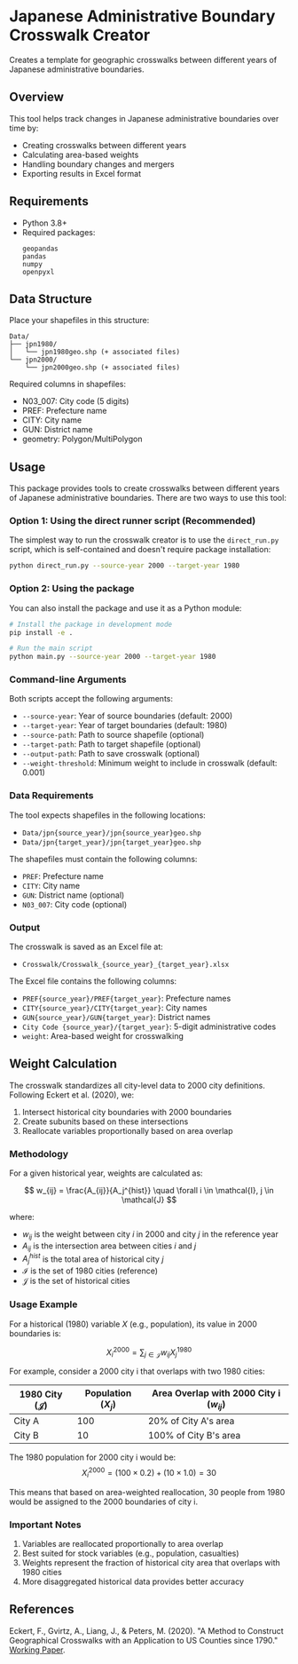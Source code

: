 # Japanese Administrative Boundary Crosswalk Creator

Creates a template for geographic crosswalks between different years of Japanese administrative boundaries.

## Overview

This tool helps track changes in Japanese administrative boundaries over time by:
- Creating crosswalks between different years
- Calculating area-based weights
- Handling boundary changes and mergers
- Exporting results in Excel format

## Requirements

- Python 3.8+
- Required packages:
  ```
  geopandas
  pandas
  numpy
  openpyxl
  ```

## Data Structure

Place your shapefiles in this structure:
```
Data/
├── jpn1980/
│   └── jpn1980geo.shp (+ associated files)
└── jpn2000/
    └── jpn2000geo.shp (+ associated files)
```

Required columns in shapefiles:
- N03_007: City code (5 digits)
- PREF: Prefecture name
- CITY: City name
- GUN: District name
- geometry: Polygon/MultiPolygon

## Usage

This package provides tools to create crosswalks between different years of Japanese administrative boundaries. There are two ways to use this tool:

### Option 1: Using the direct runner script (Recommended)

The simplest way to run the crosswalk creator is to use the `direct_run.py` script, which is self-contained and doesn't require package installation:

```bash
python direct_run.py --source-year 2000 --target-year 1980
```

### Option 2: Using the package

You can also install the package and use it as a Python module:

```bash
# Install the package in development mode
pip install -e .

# Run the main script
python main.py --source-year 2000 --target-year 1980
```

### Command-line Arguments

Both scripts accept the following arguments:

- `--source-year`: Year of source boundaries (default: 2000)
- `--target-year`: Year of target boundaries (default: 1980)
- `--source-path`: Path to source shapefile (optional)
- `--target-path`: Path to target shapefile (optional)
- `--output-path`: Path to save crosswalk (optional)
- `--weight-threshold`: Minimum weight to include in crosswalk (default: 0.001)

### Data Requirements

The tool expects shapefiles in the following locations:
- `Data/jpn{source_year}/jpn{source_year}geo.shp`
- `Data/jpn{target_year}/jpn{target_year}geo.shp`

The shapefiles must contain the following columns:
- `PREF`: Prefecture name
- `CITY`: City name
- `GUN`: District name (optional)
- `N03_007`: City code (optional)

### Output

The crosswalk is saved as an Excel file at:
- `Crosswalk/Crosswalk_{source_year}_{target_year}.xlsx`

The Excel file contains the following columns:
- `PREF{source_year}/PREF{target_year}`: Prefecture names
- `CITY{source_year}/CITY{target_year}`: City names
- `GUN{source_year}/GUN{target_year}`: District names
- `City Code {source_year}/{target_year}`: 5-digit administrative codes
- `weight`: Area-based weight for crosswalking

## Weight Calculation

The crosswalk standardizes all city-level data to 2000 city definitions. Following Eckert et al. (2020), we:
1. Intersect historical city boundaries with 2000 boundaries
2. Create subunits based on these intersections
3. Reallocate variables proportionally based on area overlap

### Methodology

For a given historical year, weights are calculated as:

$$
w_{ij} = \frac{A_{ij}}{A_j^{hist}} \quad \forall i \in \mathcal{I}, j \in \mathcal{J}
$$

where:
- $w_{ij}$ is the weight between city $i$ in 2000 and city $j$ in the reference year
- $A_{ij}$ is the intersection area between cities $i$ and $j$
- $A_j^{hist}$ is the total area of historical city $j$
- $\mathcal{I}$ is the set of 1980 cities (reference)
- $\mathcal{J}$ is the set of historical cities

### Usage Example

For a historical (1980) variable $X$ (e.g., population), its value in 2000 boundaries is:

$$
X_i^{2000} = \sum_{j \in \mathcal{J}} w_{ij} X_j^{1980}
$$

For example, consider a 2000 city i that overlaps with two 1980 cities:

| 1980 City ($\mathcal{J}$) | Population ($X_j$)| Area Overlap with 2000 City i ($w_{ij}$)|
|-----------|------------|------------------------------|
| City A    | 100       | 20% of City A's area        |
| City B    | 10        | 100% of City B's area       |

The 1980 population for 2000 city i would be:
$$X_i^{2000} = (100 \times 0.2) + (10 \times 1.0) = 30$$

This means that based on area-weighted reallocation, 30 people from 1980 would be assigned to the 2000 boundaries of city i.

### Important Notes

1. Variables are reallocated proportionally to area overlap
2. Best suited for stock variables (e.g., population, casualties)
3. Weights represent the fraction of historical city area that overlaps with 1980 cities
4. More disaggregated historical data provides better accuracy

## References

Eckert, F., Gvirtz, A., Liang, J., & Peters, M. (2020). "A Method to Construct Geographical Crosswalks with an Application to US Counties since 1790." [Working Paper](https://fpeckert.me/eglp/).
